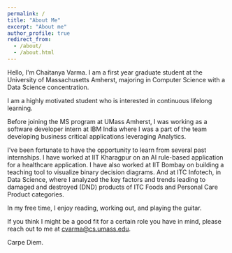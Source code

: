 ```yaml
---
permalink: /
title: "About Me"
excerpt: "About me"
author_profile: true
redirect_from: 
  - /about/
  - /about.html
---
```


Hello, I'm Chaitanya Varma. I am a first year graduate student at the University of Massachusetts Amherst, majoring in Computer Science with a Data Science concentration. 

I am a highly motivated student who is interested in continuous lifelong learning.

Before joining the MS program at UMass Amherst, I was working as a software developer intern at IBM India where I was a part of the team developing business critical applications leveraging Analytics.

I’ve been fortunate to have the opportunity to learn from several past internships. I have worked at IIT Kharagpur on an AI rule-based application for a healthcare application. I have also worked at IIT Bombay on building a teaching tool to visualize binary decision diagrams. And at ITC Infotech, in Data Science, where I analyzed the key factors and trends leading to damaged and destroyed (DND) products of ITC Foods and Personal Care Product categories.

In my free time, I enjoy reading, working out, and playing the guitar.

If you think I might be a good fit for a certain role you have in mind, please reach out to me at cvarma@cs.umass.edu.

Carpe Diem.

